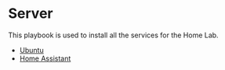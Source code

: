 # Server

This playbook is used to install all the services for the Home Lab.

- [Ubuntu](./ubuntu.md)
- [Home Assistant](./home_assistant.md)
